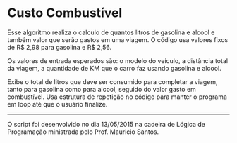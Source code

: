# Custo Combustível
Esse algoritmo realiza o calculo de quantos litros de gasolina e alcool e também valor que serão gastos em uma viagem. 
O código usa valores fixos de R$ 2,98 para gasolina e R$ 2,56.

Os valores de entrada esperados são: o modelo do veículo, a distância total da viagem, a quantidade de KM que o carro 
faz usando gasolina e alcool.

Exibe o total de litros que deve ser consumido para completar a viagem, tanto para gasolina como para alcool, seguido do
valor gasto em combustível.
Usa estrutura de repetição no código para manter o programa em loop até que o usuário finalize.


---
O script foi desenvolvido no dia 13/05/2015 na cadeira de Lógica de Programação ministrada pelo Prof. Mauricio Santos.
